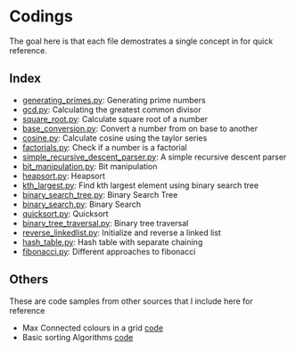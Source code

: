 # Codings

The goal here is that each file demostrates a single concept in for
quick reference.

## Index

- [generating_primes.py](py/generating_primes.py): Generating prime numbers
- [gcd.py](py/gcd.py): Calculating the greatest common divisor
- [square_root.py](py/square_root.py): Calculate square root of a number
- [base_conversion.py](py/base_conversion.py): Convert a number from on base to another
- [cosine.py](py/cosine.py): Calculate cosine using the taylor series
- [factorials.py](py/factorials.py): Check if a number is a factorial
- [simple_recursive_descent_parser.py](py/simple_recursive_descent_parser.py): A simple recursive descent parser
- [bit_manipulation.py](py/bit_manipulation.py): Bit manipulation
- [heapsort.py](py/heapsort.py): Heapsort
- [kth_largest.py](py/kth_largest.py): Find kth largest element using binary search tree
- [binary_search_tree.py](py/binary_search_tree.py): Binary Search Tree
- [binary_search.py](py/binary_search.py): Binary Search
- [quicksort.py](py/quicksort.py): Quicksort
- [binary_tree_traversal.py](py/binary_tree_traversal.py): Binary tree traversal
- [reverse_linkedlist.py](py/reverse_linkedlist.py): Initialize and reverse a linked list
- [hash_table.py](py/hash_table.py): Hash table with separate chaining
- [fibonacci.py](py/fibonacci.py): Different approaches to fibonacci


## Others

These are code samples from other sources that I include here for reference

- Max Connected colours in a grid [code](others/max_connected.py)
- Basic sorting Algorithms [code](others/sorting_algos.py)
